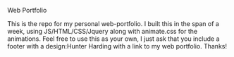 Web Portfolio

This is the repo for my personal web-portfolio. I built this in the span of a week, using JS/HTML/CSS/Jquery along with animate.css for the animations. 
Feel free to use this as your own, I just ask that you include a footer with a design:Hunter Harding with a link to my web portfolio. Thanks!
